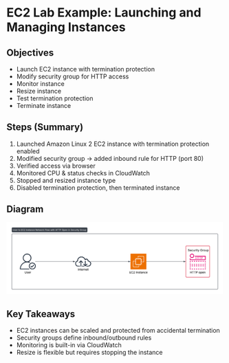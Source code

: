 # EC2 Lab Example: Launching and Managing Instances

## Objectives

- Launch EC2 instance with termination protection
- Modify security group for HTTP access
- Monitor instance
- Resize instance
- Test termination protection
- Terminate instance

## Steps (Summary)

1. Launched Amazon Linux 2 EC2 instance with termination protection enabled
2. Modified security group → added inbound rule for HTTP (port 80)
3. Verified access via browser
4. Monitored CPU & status checks in CloudWatch
5. Stopped and resized instance type
6. Disabled termination protection, then terminated instance

## Diagram

<img src="https://github.com/Otsile23-droid/AWS-re-Start-journey/blob/cb227d59142a26e4afd8def452f27dc210fb9e15/compute/EC2-lab%20architecture.png" alt="AWS cloud architecture diagram showing an EC2 instance in a public subnet within a VPC, connected to an Internet Gateway. The instance has associated security groups and can be accessed via HTTP port 80">

## Key Takeaways

- EC2 instances can be scaled and protected from accidental termination
- Security groups define inbound/outbound rules
- Monitoring is built-in via CloudWatch
- Resize is flexible but requires stopping the instance
